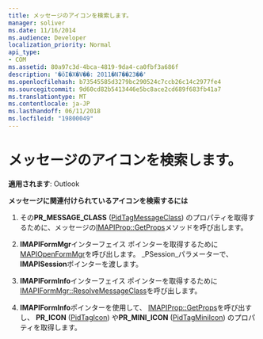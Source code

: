 ```yaml
---
title: メッセージのアイコンを検索します。
manager: soliver
ms.date: 11/16/2014
ms.audience: Developer
localization_priority: Normal
api_type:
- COM
ms.assetid: 80a97c3d-4bca-4819-9da4-ca0fbf3a686f
description: '�ŏI�X�V��: 2011�N7��23��'
ms.openlocfilehash: b73545585d3279bc290524c7ccb26c14c2977fe4
ms.sourcegitcommit: 9d60cd82b5413446e5bc8ace2cd689f683fb41a7
ms.translationtype: MT
ms.contentlocale: ja-JP
ms.lasthandoff: 06/11/2018
ms.locfileid: "19800049"
---
```

# <a name="finding-the-icon-for-a-message"></a>メッセージのアイコンを検索します。

  
  
**適用されます**: Outlook 
  
 **メッセージに関連付けられているアイコンを検索するには**
  
1. その**PR_MESSAGE_CLASS** ([PidTagMessageClass](pidtagmessageclass-canonical-property.md)) のプロパティを取得するために、メッセージの[IMAPIProp::GetProps](imapiprop-getprops.md)メソッドを呼び出します。
    
2. **IMAPIFormMgr**インターフェイス ポインターを取得するために[MAPIOpenFormMgr](mapiopenformmgr.md)を呼び出します。 _PSession_パラメーターで、 **IMAPISession**ポインターを渡します。 
    
3. **IMAPIFormInfo**インターフェイス ポインターを取得するために[IMAPIFormMgr::ResolveMessageClass](imapiformmgr-resolvemessageclass.md)を呼び出します。 
    
4. **IMAPIFormInfo**ポインターを使用して、 [IMAPIProp::GetProps](imapiprop-getprops.md)を呼び出すし、 **PR_ICON** ([PidTagIcon](pidtagicon-canonical-property.md)) や**PR_MINI_ICON** ([PidTagMiniIcon](pidtagminiicon-canonical-property.md)) のプロパティを取得します。 
    

